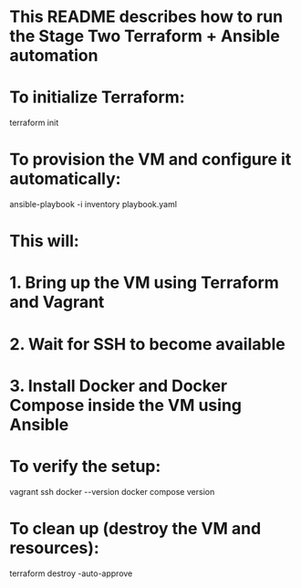 # This README describes how to run the Stage Two Terraform + Ansible automation

# To initialize Terraform:
terraform init

# To provision the VM and configure it automatically:
ansible-playbook -i inventory playbook.yaml

# This will:
# 1. Bring up the VM using Terraform and Vagrant
# 2. Wait for SSH to become available
# 3. Install Docker and Docker Compose inside the VM using Ansible

# To verify the setup:
vagrant ssh
docker --version
docker compose version

# To clean up (destroy the VM and resources):
terraform destroy -auto-approve
